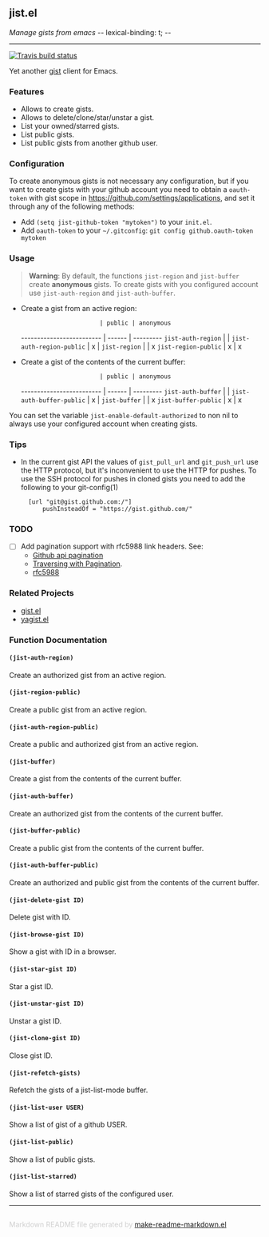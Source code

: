 ## jist.el
*Manage gists from emacs -*- lexical-binding: t; -*-*

---
[![Travis build status](https://travis-ci.org/emacs-pe/jist.el.png?branch=master)](https://travis-ci.org/emacs-pe/jist.el)

Yet another [gist][] client for Emacs.

### Features

+ Allows to create gists.
+ Allows to delete/clone/star/unstar a gist.
+ List your owned/starred gists.
+ List public gists.
+ List public gists from another github user.

### Configuration

To create anonymous gists is not necessary any configuration, but
if you want to create gists with your github account you need to
obtain a `oauth-token` with gist scope in
https://github.com/settings/applications, and set it through any of
the following methods:

+ Add `(setq jist-github-token "mytoken")` to your `init.el`.
+ Add `oauth-token` to your `~/.gitconfig`: `git config github.oauth-token mytoken`

### Usage

> **Warning**: By default, the functions `jist-region` and
> `jist-buffer` create **anonymous** gists. To create gists with
> you configured account use `jist-auth-region` and
> `jist-auth-buffer`.

+ Create a gist from an active region:

                            | public | anonymous
  ------------------------- | ------ | ---------
  `jist-auth-region`        |        |
  `jist-auth-region-public` | x      |
  `jist-region`             |        | x
  `jist-region-public`      | x      | x

+ Create a gist of the contents of the current buffer:

                            | public | anonymous
  ------------------------- | ------ | ---------
  `jist-auth-buffer`        |        |
  `jist-auth-buffer-public` | x      |
  `jist-buffer`             |        | x
  `jist-buffer-public`      | x      | x

You can set the variable `jist-enable-default-authorized` to non nil to
always use your configured account when creating gists.

### Tips

+ In the current gist API the values of `gist_pull_url` and
  `git_push_url` use the HTTP protocol, but it's inconvenient to
  use the HTTP for pushes. To use the SSH protocol for pushes in
  cloned gists you need to add the following to your git-config(1)

        [url "git@gist.github.com:/"]
            pushInsteadOf = "https://gist.github.com/"

### TODO

+ [ ] Add pagination support with rfc5988 link headers. See:
  - [Github api pagination](https://developer.github.com/v3/#pagination)
  - [Traversing with Pagination](https://developer.github.com/guides/traversing-with-pagination/).
  - [rfc5988](https://www.rfc-editor.org/rfc/rfc5988.txt)

### Related Projects

+ [gist.el](https://github.com/defunkt/gist.el)
+ [yagist.el](https://github.com/mhayashi1120/yagist.el)

[gist]: https://gist.github.com/
[magit]: https://magit.github.io/

### Function Documentation


#### `(jist-auth-region)`

Create an authorized gist from an active region.

#### `(jist-region-public)`

Create a public gist from an active region.

#### `(jist-auth-region-public)`

Create a public and authorized gist from an active region.

#### `(jist-buffer)`

Create a gist from the contents of the current buffer.

#### `(jist-auth-buffer)`

Create an authorized gist from the contents of the current buffer.

#### `(jist-buffer-public)`

Create a public gist from the contents of the current buffer.

#### `(jist-auth-buffer-public)`

Create an authorized and public gist from the contents of the current buffer.

#### `(jist-delete-gist ID)`

Delete gist with ID.

#### `(jist-browse-gist ID)`

Show a gist with ID in a browser.

#### `(jist-star-gist ID)`

Star a gist ID.

#### `(jist-unstar-gist ID)`

Unstar a gist ID.

#### `(jist-clone-gist ID)`

Close gist ID.

#### `(jist-refetch-gists)`

Refetch the gists of a jist-list-mode buffer.

#### `(jist-list-user USER)`

Show a list of gist of a github USER.

#### `(jist-list-public)`

Show a list of public gists.

#### `(jist-list-starred)`

Show a list of starred gists of the configured user.

-----
<div style="padding-top:15px;color: #d0d0d0;">
Markdown README file generated by
<a href="https://github.com/mgalgs/make-readme-markdown">make-readme-markdown.el</a>
</div>
